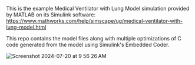 This is the example Medical Ventilator with Lung Model simulation provided by MATLAB on its Simulink software:
https://www.mathworks.com/help/simscape/ug/medical-ventilator-with-lung-model.html 


This repo contains the model files along with multiple optimizations of C code generated from the model using Simulink's Embedded Coder.


![Screenshot 2024-07-20 at 9 56 26 AM](https://github.com/user-attachments/assets/4bcd6636-5596-4866-a432-427af44ca96c)
